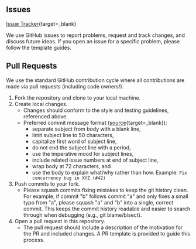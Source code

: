 ## Issues

[Issue Tracker](https://github.com/gpauloski/llm-pytorch/issues){target=_blank}

We use GitHub issues to report problems, request and track changes, and discuss
future ideas.
If you open an issue for a specific problem, please follow the template guides.

## Pull Requests

We use the standard GitHub contribution cycle where all contributions are
made via pull requests (including code owners!).

1. Fork the repository and clone to your local machine.
2. Create local changes.
    - Changes should conform to the style and testing guidelines, referenced
      above.
    - Preferred commit message format ([source](https://cbea.ms/git-commit/){target=_blank}):
        * separate subject from body with a blank line,
        * limit subject line to 50 characters,
        * capitalize first word of subject line,
        * do not end the subject line with a period,
        * use the imperative mood for subject lines,
        * include related issue numbers at end of subject line,
        * wrap body at 72 characters, and
        * use the body to explain what/why rather than how.
      Example: `Fix concurrency bug in XYZ (#42)`
3. Push commits to your fork.
    - Please squash commits fixing mistakes to keep the git history clean.
      For example, if commit "b" follows commit "a" and only fixes a small typo
      from "a", please squash "a" and "b" into a single, correct commit.
      This keeps the commit history readable and easier to search through when
      debugging (e.g., git blame/bisect).
4. Open a pull request in this repository.
    - The pull request should include a description of the motivation for the
      PR and included changes. A PR template is provided to guide this process.
